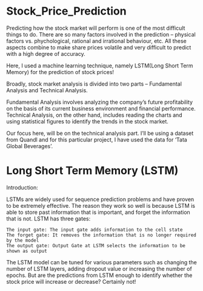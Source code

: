 # Stock_Price_Prediction
Predicting how the stock market will perform is one of the most difficult things to do. There are so many factors involved in the prediction – physical factors vs. phychological, rational and irrational behaviour, etc. All these aspects combine to make share prices volatile and very difficult to predict with a high degree of accuracy.
    
Here, I used a machine learning technique, namely LSTM(Long Short Term Memory) for the prediction of stock prices!

Broadly, stock market analysis is divided into two parts – Fundamental Analysis and Technical Analysis.

Fundamental Analysis involves analyzing the company’s future profitability on the basis of its current business environment and financial performance.
Technical Analysis, on the other hand, includes reading the charts and using statistical figures to identify the trends in the stock market.
    
Our focus here, will be on the technical analysis part. I’ll be using a dataset from Quandl and for this particular project, I have used the data for ‘Tata Global Beverages’.






# Long Short Term Memory (LSTM)
Introduction:

LSTMs are widely used for sequence prediction problems and have proven to be extremely effective. The reason they work so well is because LSTM is able to store past information that is important, and forget the information that is not. LSTM has three gates:

    The input gate: The input gate adds information to the cell state
    The forget gate: It removes the information that is no longer required by the model
    The output gate: Output Gate at LSTM selects the information to be shown as output
    
The LSTM model can be tuned for various parameters such as changing the number of LSTM layers, adding dropout value or increasing the number of epochs. But are the predictions from LSTM enough to identify whether the stock price will increase or decrease? Certainly not!

